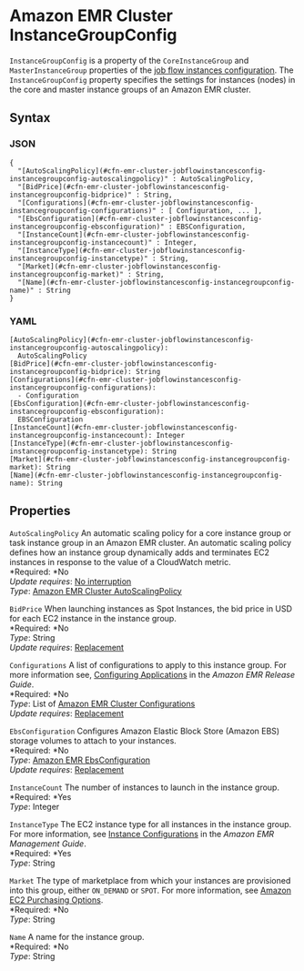 # Amazon EMR Cluster InstanceGroupConfig<a name="aws-properties-emr-cluster-jobflowinstancesconfig-instancegroupconfig"></a>

`InstanceGroupConfig` is a property of the `CoreInstanceGroup` and `MasterInstanceGroup` properties of the [job flow instances configuration](aws-properties-emr-cluster-jobflowinstancesconfig.md)\. The `InstanceGroupConfig` property specifies the settings for instances \(nodes\) in the core and master instance groups of an Amazon EMR cluster\.

## Syntax<a name="w3ab2c21c14d923b5"></a>

### JSON<a name="aws-properties-emr-cluster-jobflowinstancesconfig-instancegroupconfig-syntax.json"></a>

```
{
  "[AutoScalingPolicy](#cfn-emr-cluster-jobflowinstancesconfig-instancegroupconfig-autoscalingpolicy)" : AutoScalingPolicy,
  "[BidPrice](#cfn-emr-cluster-jobflowinstancesconfig-instancegroupconfig-bidprice)" : String,
  "[Configurations](#cfn-emr-cluster-jobflowinstancesconfig-instancegroupconfig-configurations)" : [ Configuration, ... ],
  "[EbsConfiguration](#cfn-emr-cluster-jobflowinstancesconfig-instancegroupconfig-ebsconfiguration)" : EBSConfiguration,
  "[InstanceCount](#cfn-emr-cluster-jobflowinstancesconfig-instancegroupconfig-instancecount)" : Integer,
  "[InstanceType](#cfn-emr-cluster-jobflowinstancesconfig-instancegroupconfig-instancetype)" : String,
  "[Market](#cfn-emr-cluster-jobflowinstancesconfig-instancegroupconfig-market)" : String,
  "[Name](#cfn-emr-cluster-jobflowinstancesconfig-instancegroupconfig-name)" : String
}
```

### YAML<a name="aws-properties-emr-cluster-jobflowinstancesconfig-instancegroupconfig-syntax.yaml"></a>

```
[AutoScalingPolicy](#cfn-emr-cluster-jobflowinstancesconfig-instancegroupconfig-autoscalingpolicy): 
  AutoScalingPolicy
[BidPrice](#cfn-emr-cluster-jobflowinstancesconfig-instancegroupconfig-bidprice): String
[Configurations](#cfn-emr-cluster-jobflowinstancesconfig-instancegroupconfig-configurations):
  - Configuration
[EbsConfiguration](#cfn-emr-cluster-jobflowinstancesconfig-instancegroupconfig-ebsconfiguration):
  EBSConfiguration
[InstanceCount](#cfn-emr-cluster-jobflowinstancesconfig-instancegroupconfig-instancecount): Integer
[InstanceType](#cfn-emr-cluster-jobflowinstancesconfig-instancegroupconfig-instancetype): String
[Market](#cfn-emr-cluster-jobflowinstancesconfig-instancegroupconfig-market): String
[Name](#cfn-emr-cluster-jobflowinstancesconfig-instancegroupconfig-name): String
```

## Properties<a name="w3ab2c21c14d923b7"></a>

`AutoScalingPolicy`  <a name="cfn-emr-cluster-jobflowinstancesconfig-instancegroupconfig-autoscalingpolicy"></a>
An automatic scaling policy for a core instance group or task instance group in an Amazon EMR cluster\. An automatic scaling policy defines how an instance group dynamically adds and terminates EC2 instances in response to the value of a CloudWatch metric\.  
*Required: *No  
*Update requires*: [No interruption](using-cfn-updating-stacks-update-behaviors.md#update-no-interrupt)  
*Type*: [Amazon EMR Cluster AutoScalingPolicy](aws-properties-emr-cluster-jobflowinstancesconfig-instancegroupconfig-autoscalingpolicy.md)

`BidPrice`  <a name="cfn-emr-cluster-jobflowinstancesconfig-instancegroupconfig-bidprice"></a>
When launching instances as Spot Instances, the bid price in USD for each EC2 instance in the instance group\.  
*Required: *No  
*Type*: String  
*Update requires*: [Replacement](using-cfn-updating-stacks-update-behaviors.md#update-replacement)

`Configurations`  <a name="cfn-emr-cluster-jobflowinstancesconfig-instancegroupconfig-configurations"></a>
A list of configurations to apply to this instance group\. For more information see, [Configuring Applications](http://docs.aws.amazon.com//ElasticMapReduce/latest/ReleaseGuide/emr-configure-apps.html) in the *Amazon EMR Release Guide*\.  
*Required: *No  
*Type*: List of [Amazon EMR Cluster Configurations](aws-properties-emr-cluster-configuration.md)  
*Update requires*: [Replacement](using-cfn-updating-stacks-update-behaviors.md#update-replacement)

`EbsConfiguration`  <a name="cfn-emr-cluster-jobflowinstancesconfig-instancegroupconfig-ebsconfiguration"></a>
Configures Amazon Elastic Block Store \(Amazon EBS\) storage volumes to attach to your instances\.  
*Required: *No  
*Type*: [Amazon EMR EbsConfiguration](aws-properties-emr-ebsconfiguration.md)  
*Update requires*: [Replacement](using-cfn-updating-stacks-update-behaviors.md#update-replacement)

`InstanceCount`  <a name="cfn-emr-cluster-jobflowinstancesconfig-instancegroupconfig-instancecount"></a>
The number of instances to launch in the instance group\.  
*Required: *Yes  
*Type*: Integer

`InstanceType`  <a name="cfn-emr-cluster-jobflowinstancesconfig-instancegroupconfig-instancetype"></a>
The EC2 instance type for all instances in the instance group\. For more information, see [Instance Configurations](http://docs.aws.amazon.com//ElasticMapReduce/latest/ManagementGuide/emr-plan-ec2-instances.html) in the *Amazon EMR Management Guide*\.  
*Required: *Yes  
*Type*: String

`Market`  <a name="cfn-emr-cluster-jobflowinstancesconfig-instancegroupconfig-market"></a>
The type of marketplace from which your instances are provisioned into this group, either `ON_DEMAND` or `SPOT`\. For more information, see [Amazon EC2 Purchasing Options](https://aws.amazon.com/ec2/purchasing-options/)\.  
*Required: *No  
*Type*: String

`Name`  <a name="cfn-emr-cluster-jobflowinstancesconfig-instancegroupconfig-name"></a>
A name for the instance group\.  
*Required: *No  
*Type*: String